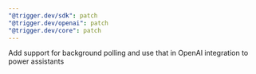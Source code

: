 ```yaml
---
"@trigger.dev/sdk": patch
"@trigger.dev/openai": patch
"@trigger.dev/core": patch
---
```


Add support for background polling and use that in OpenAI integration to power assistants
